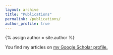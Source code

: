 ```yaml
---
layout: archive
title: "Publications"
permalink: /publications/
author_profile: true
---
```


{% assign author = site.author %}

You find my articles on <u><a href="{{author.googlescholar}}">my Google Scholar profile</a>.</u>

